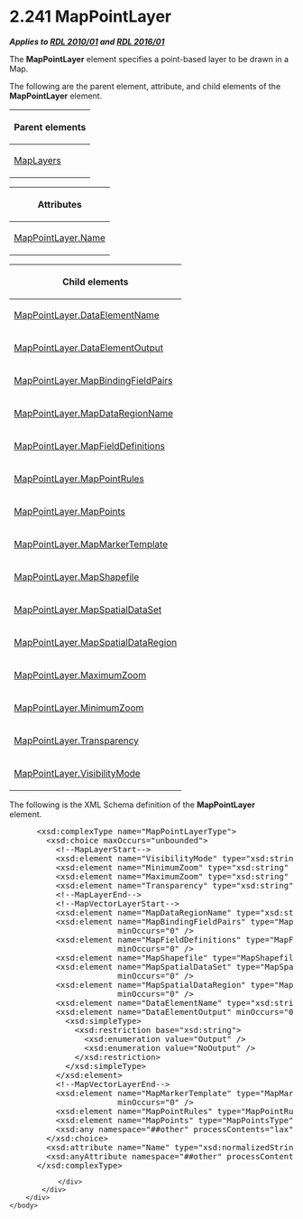 <html dir="LTR" xmlns:mshelp="http://msdn.microsoft.com/mshelp" xmlns:ddue="http://ddue.schemas.microsoft.com/authoring/2003/5" xmlns:xlink="http://www.w3.org/1999/xlink" xmlns:tool="http://www.microsoft.com/tooltip">
    <head>
        <meta http-equiv="Content-Type" content="text/html; CHARSET=utf-8"></meta>
        <meta name="save" content="history"></meta>
        <title>2.241 MapPointLayer</title>
        <xml>
            <mshelp:toctitle title="2.241 MapPointLayer"></mshelp:toctitle>
            <mshelp:rltitle title="[MS-RDL]: MapPointLayer"></mshelp:rltitle>
            <mshelp:keyword index="A" term="aa1875f4-9842-4672-86d6-306ba5a075aa"></mshelp:keyword>
            <mshelp:attr name="DCSext.ContentType" value="open specification"></mshelp:attr>
            <mshelp:attr name="AssetID" value="aa1875f4-9842-4672-86d6-306ba5a075aa"></mshelp:attr>
            <mshelp:attr name="TopicType" value="kbRef"></mshelp:attr>
            <mshelp:attr name="DCSext.Title" value="[MS-RDL]: MapPointLayer" />
        </xml>
    </head>
    <body>
        <div id="header">
            <h1 class="heading">2.241 MapPointLayer</h1>
        </div>
        <div id="mainSection">
            <div id="mainBody">
                <div id="allHistory" class="saveHistory"></div>
                <div id="sectionSection0" class="section" name="collapseableSection">
                    

<p><b><i>Applies to </i></b><a href="3428e690-a348-4ec7-8a6a-8efb42d2cdee.htm"><b><i>RDL 2010/01</i></b></a><b><i>
and </i></b><a href="52ce3983-2bfc-4e72-9359-42aaf5fe4509.htm"><b><i>RDL 2016/01</i></b></a></p>

<p>The <b>MapPointLayer</b> element specifies a point-based
layer to be drawn in a Map.</p>

<p>The following are the parent element, attribute, and child
elements of the <b>MapPointLayer</b> element.</p>

<table>
 <thead>
  <tr>
   <th>
   <p>Parent elements</p>
   </th>
  </tr>
 </thead>
 <tr>
  <td>
  <p><a href="6e3c29b0-8940-48ac-a950-d3db026f8e08.htm">MapLayers</a></p>
  </td>
 </tr>
</table>

<p> </p>

<table>
 <thead>
  <tr>
   <th>
   <p>Attributes</p>
   </th>
  </tr>
 </thead>
 <tr>
  <td>
  <p><a href="6a1e0bbc-60af-48a6-b944-5699efdbc3dd.htm">MapPointLayer.Name</a></p>
  </td>
 </tr>
</table>

<p> </p>

<table>
 <thead>
  <tr>
   <th>
   <p>Child elements </p>
   </th>
  </tr>
 </thead>
 <tr>
  <td>
  <p><a href="e9007429-7fcf-4e49-88b8-ccaf3ec04dec.htm">MapPointLayer.DataElementName</a></p>
  </td>
 </tr>
 <tr>
  <td>
  <p><a href="776aec2f-de8a-4db2-b057-b637392950ba.htm">MapPointLayer.DataElementOutput</a></p>
  </td>
 </tr>
 <tr>
  <td>
  <p><a href="bf7197ce-e176-4967-8ce8-a4394dbe8cf6.htm">MapPointLayer.MapBindingFieldPairs</a></p>
  </td>
 </tr>
 <tr>
  <td>
  <p><a href="da830f2c-fef1-496c-9ca1-e1073255aec5.htm">MapPointLayer.MapDataRegionName</a></p>
  </td>
 </tr>
 <tr>
  <td>
  <p><a href="e4106809-58fd-4529-83b1-96fd3c791d6f.htm">MapPointLayer.MapFieldDefinitions</a></p>
  </td>
 </tr>
 <tr>
  <td>
  <p><a href="c7c76b43-d802-4faf-8bba-5536747576c8.htm">MapPointLayer.MapPointRules</a></p>
  </td>
 </tr>
 <tr>
  <td>
  <p><a href="c2ab976f-45a9-4d60-a228-e45942cf4246.htm">MapPointLayer.MapPoints</a></p>
  </td>
 </tr>
 <tr>
  <td>
  <p><a href="52982efb-43ab-4ece-a518-2b0a9c30b9f1.htm">MapPointLayer.MapMarkerTemplate</a></p>
  </td>
 </tr>
 <tr>
  <td>
  <p><a href="4dbae6d1-7fad-47fb-829b-cccbca07c8f3.htm">MapPointLayer.MapShapefile</a></p>
  </td>
 </tr>
 <tr>
  <td>
  <p><a href="50f66e00-ecd7-48a7-9d10-ca15c307dba9.htm">MapPointLayer.MapSpatialDataSet</a></p>
  </td>
 </tr>
 <tr>
  <td>
  <p><a href="e5028a82-02d1-4155-a9ab-78b7550dda05.htm">MapPointLayer.MapSpatialDataRegion</a></p>
  </td>
 </tr>
 <tr>
  <td>
  <p><a href="cba0822c-3b22-4ab1-aa25-bc12d09c1b75.htm">MapPointLayer.MaximumZoom</a></p>
  </td>
 </tr>
 <tr>
  <td>
  <p><a href="1dbe2d56-a6e6-4ce0-8975-a465e0256f10.htm">MapPointLayer.MinimumZoom</a></p>
  </td>
 </tr>
 <tr>
  <td>
  <p><a href="57228ecf-df4c-42de-9033-9b53f9cf81a1.htm">MapPointLayer.Transparency</a></p>
  </td>
 </tr>
 <tr>
  <td>
  <p><a href="ee26f174-29b9-4772-b5d0-cddc92a58cb7.htm">MapPointLayer.VisibilityMode</a></p>
  </td>
 </tr>
</table>

<p>The following is the XML Schema definition of the <b>MapPointLayer</b>
element.           </p>

<dl>
<dd>
<div><pre> &lt;xsd:complexType name=&quot;MapPointLayerType&quot;&gt;
   &lt;xsd:choice maxOccurs=&quot;unbounded&quot;&gt;
     &lt;!--MapLayerStart--&gt;
     &lt;xsd:element name=&quot;VisibilityMode&quot; type=&quot;xsd:string&quot; minOccurs=&quot;0&quot; /&gt;
     &lt;xsd:element name=&quot;MinimumZoom&quot; type=&quot;xsd:string&quot; minOccurs=&quot;0&quot; /&gt;
     &lt;xsd:element name=&quot;MaximumZoom&quot; type=&quot;xsd:string&quot; minOccurs=&quot;0&quot; /&gt;
     &lt;xsd:element name=&quot;Transparency&quot; type=&quot;xsd:string&quot; minOccurs=&quot;0&quot; /&gt;
     &lt;!--MapLayerEnd--&gt;
     &lt;!--MapVectorLayerStart--&gt;
     &lt;xsd:element name=&quot;MapDataRegionName&quot; type=&quot;xsd:string&quot; minOccurs=&quot;0&quot; /&gt;
     &lt;xsd:element name=&quot;MapBindingFieldPairs&quot; type=&quot;MapBindingFieldPairsType&quot; 
                  minOccurs=&quot;0&quot; /&gt;
     &lt;xsd:element name=&quot;MapFieldDefinitions&quot; type=&quot;MapFieldDefinitionsType&quot; 
                  minOccurs=&quot;0&quot; /&gt;
     &lt;xsd:element name=&quot;MapShapefile&quot; type=&quot;MapShapefileType&quot; minOccurs=&quot;0&quot; /&gt;
     &lt;xsd:element name=&quot;MapSpatialDataSet&quot; type=&quot;MapSpatialDataSetType&quot; 
                  minOccurs=&quot;0&quot; /&gt;
     &lt;xsd:element name=&quot;MapSpatialDataRegion&quot; type=&quot;MapSpatialDataRegionType&quot; 
                  minOccurs=&quot;0&quot; /&gt;
     &lt;xsd:element name=&quot;DataElementName&quot; type=&quot;xsd:string&quot; minOccurs=&quot;0&quot; /&gt;
     &lt;xsd:element name=&quot;DataElementOutput&quot; minOccurs=&quot;0&quot;&gt;
       &lt;xsd:simpleType&gt;
         &lt;xsd:restriction base=&quot;xsd:string&quot;&gt;
           &lt;xsd:enumeration value=&quot;Output&quot; /&gt;
           &lt;xsd:enumeration value=&quot;NoOutput&quot; /&gt;
         &lt;/xsd:restriction&gt;
       &lt;/xsd:simpleType&gt;
     &lt;/xsd:element&gt;
     &lt;!--MapVectorLayerEnd--&gt;
     &lt;xsd:element name=&quot;MapMarkerTemplate&quot; type=&quot;MapMarkerTemplateType&quot; 
                  minOccurs=&quot;0&quot; /&gt;
     &lt;xsd:element name=&quot;MapPointRules&quot; type=&quot;MapPointRulesType&quot; minOccurs=&quot;0&quot; /&gt;
     &lt;xsd:element name=&quot;MapPoints&quot; type=&quot;MapPointsType&quot; minOccurs=&quot;0&quot; /&gt;
     &lt;xsd:any namespace=&quot;##other&quot; processContents=&quot;lax&quot; /&gt;
   &lt;/xsd:choice&gt;
   &lt;xsd:attribute name=&quot;Name&quot; type=&quot;xsd:normalizedString&quot; use=&quot;required&quot; /&gt;
   &lt;xsd:anyAttribute namespace=&quot;##other&quot; processContents=&quot;lax&quot; /&gt;
 &lt;/xsd:complexType&gt;
</pre></div>
</dd></dl>


                </div>
            </div>
        </div>
    </body>
</html>